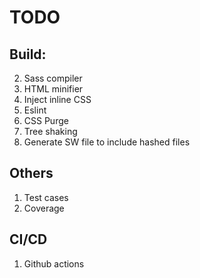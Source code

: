 # TODO

## Build:

2. Sass compiler
3. HTML minifier
4. Inject inline CSS
5. Eslint
6. CSS Purge
7. Tree shaking
8. Generate SW file to include hashed files

## Others

1. Test cases
2. Coverage

## CI/CD

1. Github actions

